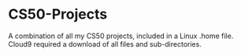 # CS50-Projects
A combination of all my CS50 projects, included in a Linux .home file. Cloud9 required a download of all files and sub-directories. 
